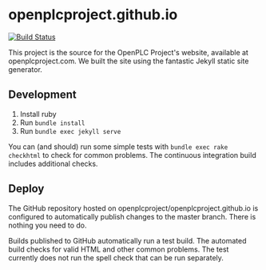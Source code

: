 # openplcproject.github.io

[![Build Status](https://travis-ci.com/openplcproject/openplcproject.github.io.svg?branch=master)](https://travis-ci.com/openplcproject/openplcproject.github.io)

This project is the source for the OpenPLC Project's website, available
at openplcproject.com. We built the site using the fantastic Jekyll static
site generator.

## Development

1. Install ruby
1. Run `bundle install`
1. Run `bundle exec jekyll serve`

You can (and should) run some simple tests with `bundle exec rake checkhtml`
to check for common problems. The continuous integration build includes
additional checks.

## Deploy

The GitHub repository hosted on openplcproject/openplcproject.github.io is configured
to automatically publish changes to the master branch. There is nothing you
need to do.

Builds published to GitHub automatically run a test build. The automated build
checks for valid HTML and other common problems. The test currently does not
run the spell check that can be run separately.
